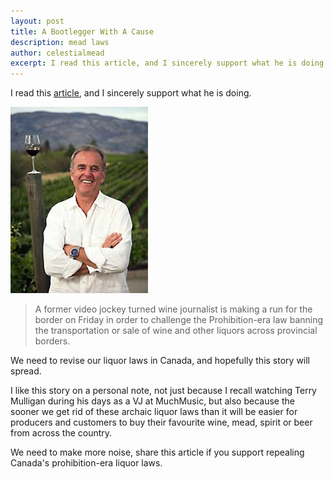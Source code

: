 ```yaml
---
layout: post
title: A Bootlegger With A Cause
description: mead laws
author: celestialmead
excerpt: I read this article, and I sincerely support what he is doing  ...
---
```

I read this [article](http://www.cbc.ca/news/canada/british-columbia/story/2011/05/13/bc-terry-mulligan-wine-laws.html), and I sincerely support what he is doing.

![Terry Mulligan](/assets/si-bc-110513-terry-mulligan-wine.jpg)

> A former video jockey turned wine journalist is making a run for the border on Friday in order to challenge the Prohibition-era law banning the transportation or sale of wine and other liquors across provincial borders.

We need to revise our liquor laws in Canada, and hopefully this story will spread.

I like this story on a personal note, not just because I recall watching Terry Mulligan during his days as a VJ at MuchMusic, but also because the sooner we get rid of these archaic liquor laws than it will be easier for producers and customers to buy their favourite wine, mead, spirit or beer from across the country.

We need to make more noise, share this article if you support repealing Canada's prohibition-era liquor laws.
